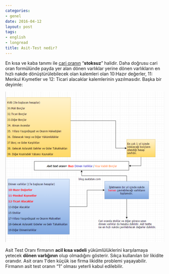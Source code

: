 ```yaml
---
categories:
- genel
date: 2016-04-12
layout: post
tags:
- english
- longread
title: Asit-Test nedir?
---
```


En kısa ve kaba tanımı ile [cari oranın](http://blog.suatatan.com/post/142674013920/cari-oran-nedir) “**stoksuz**” halidir. Daha doğrusu cari oran formülünde payda yer alan dönen varlıklar yerine dönen varlıkların en hızlı nakde dönüştürülebilecek olan kalemleri olan 10:Hazır değerler, 11: Menkul Kıymetler ve 12: Ticari alacaklar kalemlerinin yazılmasıdır. Başka bir deyimle:

  

![](/images/tumblr_inline_o5ie5f7RP41r4exmc_540.png)

Asit Test Oranı firmanın **acil kısa vadeli** yükümlülüklerini karşılamaya yetecek **dönen varlığının** olup olmadığını gösterir. Sıkça kullanılan bir likidite oranıdır. Asit oranı 1'den küçük ise firma likidite problemi yaşayabilir. Firmanın asit test oranın “1” olması yeterli kabul edilebilir.
